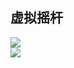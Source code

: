 ## 虚拟摇杆  

![](https://github.com/XINCGer/Cocos2d-X_Tools/blob/master/Cocos2d-x_Demo/VirtualJoystick/Preview1.png)  
![](https://github.com/XINCGer/Cocos2d-X_Tools/blob/master/Cocos2d-x_Demo/VirtualJoystick/Preview2.png)
